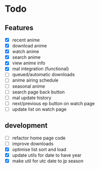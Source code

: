Todo
=====
## Features
- [x] recent anime
- [x] download anime
- [x] watch anime
- [x] search anime
- [x] view anime info
- [x] mal integration (functional)
- [ ] queued/automatic downloads
- [ ] anime airing schedule
- [ ] seasonal anime
- [ ] search page back button
- [ ] mal update history
- [ ] next/previous ep button on watch page
- [ ] update list on watch page

## development
- [ ] refactor home page code
- [ ] improve downloads
- [x] optimise list sort and load
- [x] update utils for date to have year
- [x] make util for utc date to jp season
